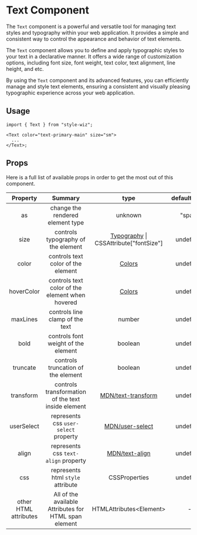 # Text Component

The `Text` component is a powerful and versatile tool for managing text styles and typography within your web application. It provides a simple and consistent way to control the appearance and behavior of text elements.

The `Text` component allows you to define and apply typographic styles to your text in a declarative manner. It offers a wide range of customization options, including font size, font weight, text color, text alignment, line height, and etc.

By using the `Text` component and its advanced features, you can efficiently manage and style text elements, ensuring a consistent and visually pleasing typographic experience across your web application.

## Usage

```tsx
import { Text } from "style-wiz";

<Text color="text-primary-main" size="sm">
  ...
</Text>;
```

## Props

Here is a full list of available props in order to get the most out of this component.

<!-- Links: -->

[Typography]: https://github.com/milad-afkhami/style-wiz/blob/main/src/typings/stylesheets.d.ts#L20
[Colors]: https://github.com/milad-afkhami/style-wiz/blob/main/src/typings/stylesheets.d.ts#L11
[MDN/text-transform]: https://developer.mozilla.org/en-US/docs/Web/CSS/text-transform#values
[MDN/user-select]: https://developer.mozilla.org/en-US/docs/Web/CSS/user-select#values
[MDN/text-align]: https://developer.mozilla.org/en-US/docs/Web/CSS/text-align#values

|     **Property**      |                      **Summary**                      |                 **type**                 | **defaultValue** |        **additionalDescription**         |
| :-------------------: | :---------------------------------------------------: | :--------------------------------------: | :--------------: | :--------------------------------------: |
|          as           |           change the rendered element type            |                 unknown                  |      "span"      |
|         size          |          controls typography of the element           | [Typography] \| CSSAttribute["fontSize"] |    undefined     |
|         color         |          controls text color of the element           |                 [Colors]                 |    undefined     |                                          |
|      hoverColor       |    controls text color of the element when hovered    |                 [Colors]                 |    undefined     |                                          |
|       maxLines        |            controls line clamp of the text            |                  number                  |    undefined     |                                          |
|         bold          |          controls font weight of the element          |                 boolean                  |    undefined     |                                          |
|       truncate        |          controls truncation of the element           |                 boolean                  |    undefined     |                                          |
|       transform       |  controls transformation of the text inside element   |           [MDN/text-transform]           |    undefined     |                                          |
|      userSelect       |         represents css `user-select` property         |            [MDN/user-select]             |    undefined     |                                          |
|         align         |         represents css `text-align` property          |             [MDN/text-align]             |    undefined     |                                          |
|          css          |           represents html `style` attribute           |              CSSProperties               |    undefined     | it doesn't render props as inline styles |
| other HTML attributes | All of the available Attributes for HTML span element |        HTMLAttributes\<Element\>         |        -         |                                          |
